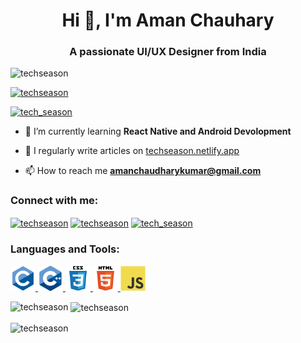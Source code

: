 <h1 align="center">Hi 👋, I'm Aman Chauhary</h1>
<h3 align="center">A passionate UI/UX Designer from India</h3>

<p align="left"> <img src="https://komarev.com/ghpvc/?username=techseason&label=Profile%20views&color=0e75b6&style=flat" alt="techseason" /> </p>

<p align="left"> <a href="https://github.com/ryo-ma/github-profile-trophy"><img src="https://github-profile-trophy.vercel.app/?username=techseason" alt="techseason" /></a> </p>

<p align="left"> <a href="https://instagram.com/tech_season" target="blank"><img src="https://img.shields.io/badge/Instagram-E4405F?style=for-the-badge&logo=instagram&logoColor=white" alt="tech_season" /></a> </p>

- 🌱 I’m currently learning **React Native and Android Devolopment**

- 📝 I regularly write articles on [techseason.netlify.app](techseason.netlify.app)

- 📫 How to reach me **amanchaudharykumar@gmail.com**

<h3 align="left">Connect with me:</h3>
<p align="left">
<a href="https://twitter.com/techseason" target="blank"><img align="center" src="https://raw.githubusercontent.com/rahuldkjain/github-profile-readme-generator/master/src/images/icons/Social/twitter.svg" alt="techseason" height="30" width="40" /></a>
<a href="https://linkedin.com/in/techseason" target="blank"><img align="center" src="https://raw.githubusercontent.com/rahuldkjain/github-profile-readme-generator/master/src/images/icons/Social/linked-in-alt.svg" alt="techseason" height="30" width="40" /></a>
<a href="https://instagram.com/tech_season" target="blank"><img align="center" src="https://raw.githubusercontent.com/rahuldkjain/github-profile-readme-generator/master/src/images/icons/Social/instagram.svg" alt="tech_season" height="30" width="40" /></a>
</p>

<h3 align="left">Languages and Tools:</h3>
<p align="left"> <a href="https://www.cprogramming.com/" target="_blank" rel="noreferrer"> <img src="https://raw.githubusercontent.com/devicons/devicon/master/icons/c/c-original.svg" alt="c" width="40" height="40"/> </a> <a href="https://www.w3schools.com/cpp/" target="_blank" rel="noreferrer"> <img src="https://raw.githubusercontent.com/devicons/devicon/master/icons/cplusplus/cplusplus-original.svg" alt="cplusplus" width="40" height="40"/> </a> <a href="https://www.w3schools.com/css/" target="_blank" rel="noreferrer"> <img src="https://raw.githubusercontent.com/devicons/devicon/master/icons/css3/css3-original-wordmark.svg" alt="css3" width="40" height="40"/> </a> <a href="https://www.w3.org/html/" target="_blank" rel="noreferrer"> <img src="https://raw.githubusercontent.com/devicons/devicon/master/icons/html5/html5-original-wordmark.svg" alt="html5" width="40" height="40"/> </a> <a href="https://developer.mozilla.org/en-US/docs/Web/JavaScript" target="_blank" rel="noreferrer"> <img src="https://raw.githubusercontent.com/devicons/devicon/master/icons/javascript/javascript-original.svg" alt="javascript" width="40" height="40"/> </a> </p>

<p><img align="left" src="https://github-readme-stats.vercel.app/api/top-langs?username=techseason&show_icons=true&locale=en&layout=compact" alt="techseason" /></p>

<p>&nbsp;<img align="center" src="https://github-readme-stats.vercel.app/api?username=techseason&show_icons=true&locale=en" alt="techseason" /></p>

<p><img align="center" src="https://github-readme-streak-stats.herokuapp.com/?user=techseason&" alt="techseason" /></p>
